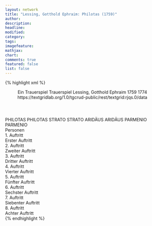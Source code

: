 ```yaml
---
layout: network
title: "Lessing, Gotthold Ephraim: Philotas (1759)"
author:
description:
headline:
modified:
category:
tags:
imagefeature: 
mathjax: 
chart: 
comments: true
featured: false
list: false
---
```

{% highlight xml %}
<?xml-model href="http://raw.githubusercontent.com/DLiNa/project/master/rules/lina.rnc"?><?xml-model href="http://raw.githubusercontent.com/DLiNa/project/master/rules/lina.sch"?>
<play xmlns="http://lina.digital">
  <header>
    <title>Philotas</title>
    <subtitle>Ein Trauerspiel</subtitle>
    <genretitle>Trauerspiel</genretitle>
    <author>Lessing, Gotthold Ephraim</author>
    <date type="print" when="1759">1759</date>
    <date type="premiere"/>
    <date type="written" when="1774">1774</date>
    <source>https://textgridlab.org/1.0/tgcrud-public/rest/textgrid:rjqs.0/data</source>
  </header>
  <personae>
    <character>
      <name>PHILOTAS</name>
      <alias xml:id="philotas">
        <name>PHILOTAS</name>
      </alias>
    </character>
    <character>
      <name>STRATO</name>
      <alias xml:id="strato">
        <name>STRATO</name>
      </alias>
    </character>
    <character>
      <name>ARIDÄUS</name>
      <alias xml:id="aridäus">
        <name>ARIDÄUS</name>
      </alias>
    </character>
    <character>
      <name>PARMENIO</name>
      <alias xml:id="parmenio">
        <name>PARMENIO</name>
      </alias>
    </character>
  </personae>
  <text>
    <div>
      <head>Personen</head>
    </div>
    <div>
      <head>1. Auftritt</head>
      <div>
        <head>Erster Auftritt</head>
        <sp who="#philotas">
          <amount n="1" unit="speech_acts"/>
          <amount n="256" unit="words"/>
          <amount n="1350" unit="chars"/>
        </sp>
      </div>
    </div>
    <div>
      <head>2. Auftritt</head>
      <div>
        <head>Zweiter Auftritt</head>
        <sp who="#strato">
          <amount n="10" unit="speech_acts"/>
          <amount n="158" unit="words"/>
          <amount n="7" unit="lines"/>
          <amount n="845" unit="chars"/>
        </sp>
        <sp who="#philotas">
          <amount n="9" unit="speech_acts"/>
          <amount n="995" unit="words"/>
          <amount n="4" unit="lines"/>
          <amount n="5492" unit="chars"/>
        </sp>
      </div>
    </div>
    <div>
      <head>3. Auftritt</head>
      <div>
        <head>Dritter Auftritt</head>
        <sp who="#aridäus">
          <amount n="9" unit="speech_acts"/>
          <amount n="473" unit="words"/>
          <amount n="3" unit="lines"/>
          <amount n="2672" unit="chars"/>
        </sp>
        <sp who="#philotas">
          <amount n="8" unit="speech_acts"/>
          <amount n="239" unit="words"/>
          <amount n="5" unit="lines"/>
          <amount n="1334" unit="chars"/>
        </sp>
        <sp who="#strato">
          <amount n="2" unit="speech_acts"/>
          <amount n="124" unit="words"/>
          <amount n="1" unit="lines"/>
          <amount n="708" unit="chars"/>
        </sp>
      </div>
    </div>
    <div>
      <head>4. Auftritt</head>
      <div>
        <head>Vierter Auftritt</head>
        <sp who="#philotas">
          <amount n="1" unit="speech_acts"/>
          <amount n="868" unit="words"/>
          <amount n="4691" unit="chars"/>
        </sp>
      </div>
    </div>
    <div>
      <head>5. Auftritt</head>
      <div>
        <head>Fünfter Auftritt</head>
        <sp who="#philotas">
          <amount n="33" unit="speech_acts"/>
          <amount n="1158" unit="words"/>
          <amount n="17" unit="lines"/>
          <amount n="6199" unit="chars"/>
        </sp>
        <sp who="#parmenio">
          <amount n="32" unit="speech_acts"/>
          <amount n="1045" unit="words"/>
          <amount n="12" unit="lines"/>
          <amount n="5519" unit="chars"/>
        </sp>
      </div>
    </div>
    <div>
      <head>6. Auftritt</head>
      <div>
        <head>Sechster Auftritt</head>
        <sp who="#philotas">
          <amount n="1" unit="speech_acts"/>
          <amount n="316" unit="words"/>
          <amount n="1657" unit="chars"/>
        </sp>
      </div>
    </div>
    <div>
      <head>7. Auftritt</head>
      <div>
        <head>Siebenter Auftritt</head>
        <sp who="#aridäus">
          <amount n="15" unit="speech_acts"/>
          <amount n="400" unit="words"/>
          <amount n="8" unit="lines"/>
          <amount n="2244" unit="chars"/>
        </sp>
        <sp who="#philotas">
          <amount n="14" unit="speech_acts"/>
          <amount n="538" unit="words"/>
          <amount n="10" unit="lines"/>
          <amount n="2969" unit="chars"/>
        </sp>
      </div>
    </div>
    <div>
      <head>8. Auftritt</head>
      <div>
        <head>Achter Auftritt</head>
        <sp who="#strato">
          <amount n="12" unit="speech_acts"/>
          <amount n="263" unit="words"/>
          <amount n="9" unit="lines"/>
          <amount n="1327" unit="chars"/>
        </sp>
        <sp who="#aridäus">
          <amount n="18" unit="speech_acts"/>
          <amount n="359" unit="words"/>
          <amount n="15" unit="lines"/>
          <amount n="1846" unit="chars"/>
        </sp>
        <sp who="#philotas">
          <amount n="16" unit="speech_acts"/>
          <amount n="567" unit="words"/>
          <amount n="6" unit="lines"/>
          <amount n="2956" unit="chars"/>
        </sp>
      </div>
    </div>
  </text>
</play>
{% endhighlight %}